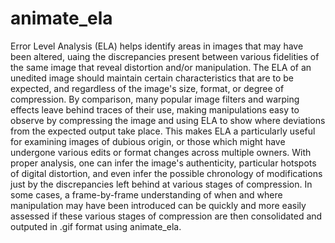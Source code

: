 # animate_ela
Error Level Analysis (ELA) helps identify areas in images that may have been altered, uaing the discrepancies present between various fidelities of the same image that reveal distortion and/or manipulation. The ELA of an unedited image should maintain certain characteristics that are to be expected, and regardless of the image's size, format, or degree of compression. By comparison, many popular image filters and warping effects leave behind traces of their use, making manipulations easy to observe by compressing the image and using ELA to show where deviations from the expected output take place. This makes ELA a particularly useful for examining images of dubious origin, or those which might have undergone various edits or format changes across multiple owners. With proper analysis, one can infer the image's authenticity, particular hotspots of digital distortion, and even infer the possible chronology of modifications just by the discrepancies left behind at various stages of compression. In some cases, a frame-by-frame understanding of when and where manipulation may have been introduced can be quickly and more easily assessed if these various stages of compression are then consolidated and outputed in .gif format using animate_ela.
